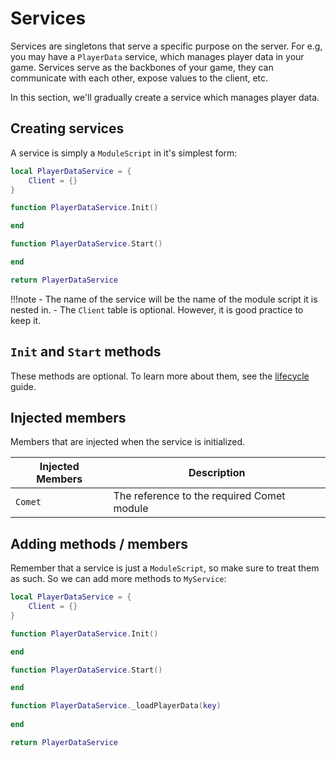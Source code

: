 # Services

Services are singletons that serve a specific purpose on the server. For e.g, you may have a `PlayerData` service, which manages player data in your game. Services serve as the backbones of your game, they can communicate with each other, expose values to the client, etc.

In this section, we'll gradually create a service which manages player data.

## Creating services

A service is simply a `ModuleScript` in it's simplest form:

```lua
local PlayerDataService = {
    Client = {}
}

function PlayerDataService.Init()

end

function PlayerDataService.Start()

end

return PlayerDataService
```

!!!note
    - The name of the service will be the name of the module script it is nested in.
    - The `Client` table is optional. However, it is good practice to keep it.

## `Init` and `Start` methods

These methods are optional. To learn more about them, see the [lifecycle]() guide.

## Injected members

Members that are injected when the service is initialized.

| Injected Members      | Description                          |
| ----------- | ------------------------------------ |
| `Comet`       | The reference to the required Comet module  |

## Adding methods / members

Remember that a service is just a `ModuleScript`, so make sure to treat them as such. So we can  add more methods to `MyService`:

```lua
local PlayerDataService = {
    Client = {}
}

function PlayerDataService.Init()

end

function PlayerDataService.Start()

end

function PlayerDataService._loadPlayerData(key)
   
end

return PlayerDataService
```

